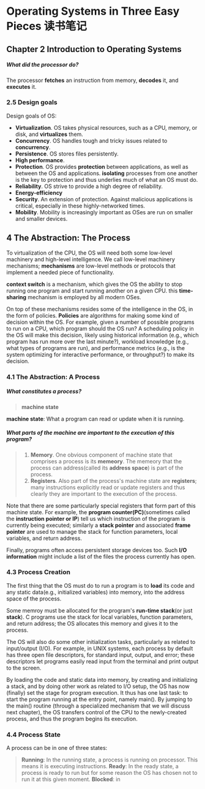 # Operating Systems in Three Easy Pieces 读书笔记

## Chapter 2 Introduction to Operating Systems
##### What did the processor do?
The processor **fetches** an instruction from memory, **decodes** it, and **executes** it.

### 2.5 Design goals
Design goals of OS:
- **Virtualization**. OS takes physical resources, such as a CPU, memory, or disk, and **virtualizes** them.
- **Concurrency**. OS handles tough and tricky issues related to **concurrency**.
- **Persistence**. OS stores files persistently.
- **High performance**. 
- **Protection**. OS provides **protection** between applications, as well as between the OS and applications. **isolating** processes from one another is the key to protection and thus underlies much of what an OS must do.
- **Reliability**. OS strive to provide a high degree of reliability.
- **Energy-efficiency** 
- **Security**. An extension of protection. Against malicious applications is critical, especially in these highly-networked times.
- **Mobility**. Mobility is increasingly important as OSes are run on smaller and smaller
devices.

## 4 The Abstraction: The Process 
To virtualization of the CPU, the OS will need both some low-level machinery and high-level intelligence. We call low-level machinery mechanisms; **mechanisms** are low-level methods or protocols that implement a needed piece of functionality.

**context switch** is a mechanism, which gives the OS the ability to stop running one program and start running another on a given CPU. this **time-sharing** mechanism is employed by all modern OSes.

On top of these mechanisms resides some of the intelligence in the OS, in the form of policies. **Policies** are algorithms for making some kind of decision within the OS. For example, given a number of possible programs to run on a CPU, which program should the OS run? A scheduling policy in the OS will make this decision, likely using historical information (e.g., which program has run more over the last minute?),
workload knowledge (e.g., what types of programs are run), and performance metrics (e.g., is the system optimizing for interactive performance,
or throughput?) to make its decision.

### 4.1 The Abstraction: A Process
##### What constitutes a process?
>**machine state**

**machine state**: What a program can read or update when it is running.

##### What parts of the machine are important to the execution of this program?
>1. **Memory**. One obvious component of machine state that comprises a process is its **memeory**. The memeory that the process can address(called its **address space**) is part 
of the process.
>2. **Registers**. Also part of the process's machine state are **registers**; many instructions explicitly read or update registers and thus clearly they are important to the execution of the process.

Note that there are some particularly special registers that form part of this machine state. For example, the **program counter(PC)**(sometimes called the **instruction pointer or IP**) tell us which instruction of the program is currently being executed; similarly a **stack pointer** and associated **frame pointer** are used to manage the stack for function parameters, local variables, and return address.

Finally, programs often access persistent storage devices too. Such **I/O information** might include a list of the files the process currently has open.

### 4.3 Process Creation
The first thing that the OS must do to run a program is to **load** its code and any static data(e.g., initialized variables) into memory, into the address space of the process.

Some memroy must be allocated for the program's **run-time stack**(or just **stack**). C programs use the stack for local variables, function parameters, and return address; the OS allocates this memory and gives it to the process.

The OS will also do some other initialization tasks, particularly as related to input/output (I/O). For example, in UNIX systems, each process by default has three open file descriptors, for standard input, output, and error; these descriptors let programs easily read input from the terminal and print output to the screen.

By loading the code and static data into memory, by creating and initializing a stack, and by doing other work as related to I/O setup, the OS has now (finally) set the stage for program execution. It thus has one last task: to start the program running at the entry point, namely main(). By jumping to the main() routine (through a specialized mechanism that we will discuss next chapter), the OS transfers control of the CPU to the newly-created process, and thus the program begins its execution.

### 4.4 Process State
A process can be in one of three states:
>**Running**: In the running state, a process is running on processor. This means it is executing  instructions.
>**Ready**: In the ready state, a process is ready to run but for some reason the OS has chosen not to run it at this given moment.
>**Blocked**: in